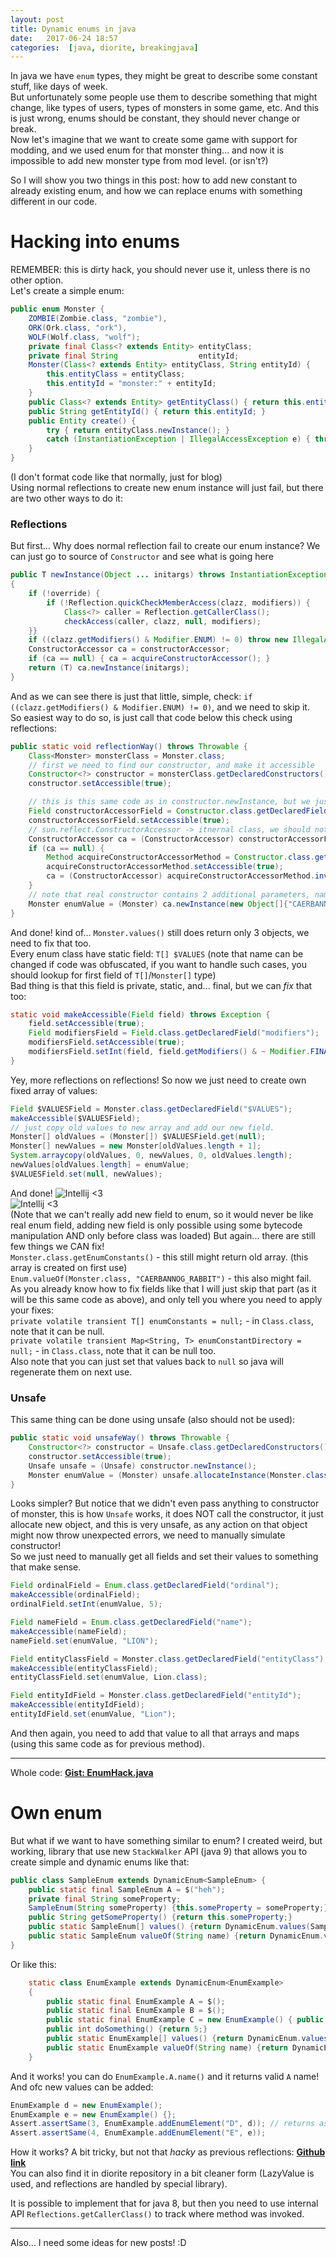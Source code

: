 ```yaml
---
layout: post
title: Dynamic enums in java
date:   2017-06-24 18:57
categories:  [java, diorite, breakingjava]
---
```


In java we have `enum` types, they might be great to describe some constant stuff, like days of week.  
But unfortunately some people use them to describe something that might change, like types of users, types of monsters in some game, etc. And this is just wrong, enums should be constant, they should never change or break.  
Now let's imagine that we want to create some game with support for modding, and we used enum for that monster thing... and now it is impossible to add new monster type from mod level. (or isn't?)


So I will show you two things in this post: how to add new constant to already existing enum, and how we can replace enums with something different in our code.

# Hacking into enums
REMEMBER: this is dirty hack, you should never use it, unless there is no other option.   
Let's create a simple enum:
```java
public enum Monster {
    ZOMBIE(Zombie.class, "zombie"),
    ORK(Ork.class, "ork"),
    WOLF(Wolf.class, "wolf");
    private final Class<? extends Entity> entityClass;
    private final String                  entityId;
    Monster(Class<? extends Entity> entityClass, String entityId) {
        this.entityClass = entityClass;
        this.entityId = "monster:" + entityId;
    }
    public Class<? extends Entity> getEntityClass() { return this.entityClass; }
    public String getEntityId() { return this.entityId; }
    public Entity create() {
        try { return entityClass.newInstance(); }
        catch (InstantiationException | IllegalAccessException e) { throw new InternalError(e); }
    }
}
```
(I don't format code like that normally, just for blog)  
Using normal reflections to create new enum instance will just fail, but there are two other ways to do it: 
### Reflections  
But first... Why does normal reflection fail to create our enum instance? We can just go to source of `Constructor` and see what is going here
```java
public T newInstance(Object ... initargs) throws InstantiationException, IllegalAccessException, IllegalArgumentException, InvocationTargetException
{
    if (!override) {
        if (!Reflection.quickCheckMemberAccess(clazz, modifiers)) {
            Class<?> caller = Reflection.getCallerClass();
            checkAccess(caller, clazz, null, modifiers);
    }}
    if ((clazz.getModifiers() & Modifier.ENUM) != 0) throw new IllegalArgumentException("Cannot reflectively create enum objects");
    ConstructorAccessor ca = constructorAccessor;
    if (ca == null) { ca = acquireConstructorAccessor(); }
    return (T) ca.newInstance(initargs);
}
```
And as we can see there is just that little, simple, check: `if ((clazz.getModifiers() & Modifier.ENUM) != 0)`, and we need to skip it.  
So easiest way to do so, is just call that code below this check using reflections:
```java
public static void reflectionWay() throws Throwable {
    Class<Monster> monsterClass = Monster.class;
    // first we need to find our constructor, and make it accessible
    Constructor<?> constructor = monsterClass.getDeclaredConstructors()[0];
    constructor.setAccessible(true);

    // this is this same code as in constructor.newInstance, but we just skipped all that useless enum checks ;)
    Field constructorAccessorField = Constructor.class.getDeclaredField("constructorAccessor");
    constructorAccessorField.setAccessible(true);
    // sun.reflect.ConstructorAccessor -> itnernal class, we should not use it, if you need use it, it would be better to actually not import it, but use it only via reflections. (as package may change, and will in java 9)
    ConstructorAccessor ca = (ConstructorAccessor) constructorAccessorField.get(constructor);
    if (ca == null) {
        Method acquireConstructorAccessorMethod = Constructor.class.getDeclaredMethod("acquireConstructorAccessor");
        acquireConstructorAccessorMethod.setAccessible(true);
        ca = (ConstructorAccessor) acquireConstructorAccessorMethod.invoke(constructor);
    }
    // note that real constructor contains 2 additional parameters, name and ordinal
    Monster enumValue = (Monster) ca.newInstance(new Object[]{"CAERBANNOG_RABBIT", 4, CaerbannogRabbit.class, "caerbannograbbit"});// you can call that using reflections too, reflecting reflections are best part of java ;)
}
```
And done! kind of... `Monster.values()` still does return only 3 objects, we need to fix that too.  
Every enum class have static field: `T[] $VALUES` (note that name can be changed if code was obfuscated, if you want to handle such cases, you should lookup for first field of `T[]`/`Monster[]` type)  
Bad thing is that this field is private, static, and... final, but we can *fix* that too:
```java
static void makeAccessible(Field field) throws Exception {
    field.setAccessible(true);
    Field modifiersField = Field.class.getDeclaredField("modifiers");
    modifiersField.setAccessible(true);
    modifiersField.setInt(field, field.getModifiers() & ~ Modifier.FINAL);
}
```
Yey, more reflections on reflections! So now we just need to create own fixed array of values: 
```java
Field $VALUESField = Monster.class.getDeclaredField("$VALUES");
makeAccessible($VALUESField);
// just copy old values to new array and add our new field.
Monster[] oldValues = (Monster[]) $VALUESField.get(null);
Monster[] newValues = new Monster[oldValues.length + 1];
System.arraycopy(oldValues, 0, newValues, 0, oldValues.length);
newValues[oldValues.length] = enumValue;
$VALUESField.set(null, newValues);
```
And done!
![Intellij <3](/assets/dynamic-enum-1.png)  
![Intellij <3](/assets/dynamic-enum-2.png)  
(Note that we can't really add new field to enum, so it would never be like real enum field, adding new field is only possible using some bytecode manipulation AND only before class was loaded)
But again... there are still few things we CAN fix!  
`Monster.class.getEnumConstants()` - this still might return old array. (this array is created on first use)  
`Enum.valueOf(Monster.class, "CAERBANNOG_RABBIT")` - this also might fail.  
As you already know how to fix fields like that I will just skip that part (as it will be this same code as above), and only tell you where you need to apply your fixes:  
`private volatile transient T[] enumConstants = null;` - in `Class.class`, note that it can be null.  
`private volatile transient Map<String, T> enumConstantDirectory = null;` - in `Class.class`, note that it can be null too.  
Also note that you can just set that values back to `null` so java will regenerate them on next use.  

### Unsafe
This same thing can be done using unsafe (also should not be used):
```java
public static void unsafeWay() throws Throwable {
    Constructor<?> constructor = Unsafe.class.getDeclaredConstructors()[0];
    constructor.setAccessible(true);
    Unsafe unsafe = (Unsafe) constructor.newInstance();
    Monster enumValue = (Monster) unsafe.allocateInstance(Monster.class);
}
```
Looks simpler? But notice that we didn't even pass anything to constructor of monster, this is how `Unsafe` works, it does NOT call the constructor, it just allocate new object, and this is very unsafe, as any action on that object might now throw unexpected errors, we need to manually simulate constructor!  
So we just need to manually get all fields and set their values to something that make sense.  
```java
Field ordinalField = Enum.class.getDeclaredField("ordinal");
makeAccessible(ordinalField);
ordinalField.setInt(enumValue, 5);

Field nameField = Enum.class.getDeclaredField("name");
makeAccessible(nameField);
nameField.set(enumValue, "LION");

Field entityClassField = Monster.class.getDeclaredField("entityClass");
makeAccessible(entityClassField);
entityClassField.set(enumValue, Lion.class);

Field entityIdField = Monster.class.getDeclaredField("entityId");
makeAccessible(entityIdField);
entityIdField.set(enumValue, "Lion");
```
And then again, you need to add that value to all that arrays and maps (using this same code as for previous method).  
______  
Whole code: [**Gist: EnumHack.java**](https://gist.github.com/GotoFinal/74393bbc88d2b89646c93a9617e04795)

# Own enum
But what if we want to have something similar to enum? I created weird, but working, library that use new `StackWalker` API (java 9) that allows you to create simple and dynamic enums like that:
```java
public class SampleEnum extends DynamicEnum<SampleEnum> {
    public static final SampleEnum A = $("heh");
    private final String someProperty;
    SampleEnum(String someProperty) {this.someProperty = someProperty;}
    public String getSomeProperty() {return this.someProperty;}
    public static SampleEnum[] values() {return DynamicEnum.values(SampleEnum.class);}
    public static SampleEnum valueOf(String name) {return DynamicEnum.valueOf(SampleEnum.class, name);}
}
```
Or like this:
```java
    static class EnumExample extends DynamicEnum<EnumExample>
    {
        public static final EnumExample A = $();
        public static final EnumExample B = $();
        public static final EnumExample C = new EnumExample() { public int doSomething() {return 7;} };
        public int doSomething() {return 5;}
        public static EnumExample[] values() {return DynamicEnum.values(EnumExample.class);}
        public static EnumExample valueOf(String name) {return DynamicEnum.valueOf(EnumExample.class, name);}
    }
```
And it works! you can do `EnumExample.A.name()` and it returns valid `A` name!  
And ofc new values can be added:  
```java
EnumExample d = new EnumExample();
EnumExample e = new EnumExample() {};
Assert.assertSame(3, EnumExample.addEnumElement("D", d)); // returns assigned ordinal
Assert.assertSame(4, EnumExample.addEnumElement("E", e));
```
How it works? A bit tricky, but not that *hacky* as previous reflections: [**Github link**](https://gist.github.com/GotoFinal/2354ca1831aaaefc2a3a45bd71f7d636)  
You can also find it in diorite repository in a bit cleaner form (LazyValue is used, and reflections are handled by special library).  

It is possible to implement that for java 8, but then you need to use internal API `Reflections.getCallerClass()` to track where method was invoked.
______  


Also... I need some ideas for new posts! :D
